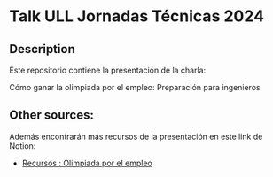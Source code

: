 # Talk ULL Jornadas Técnicas 2024

## Description
Este repositorio contiene la presentación de la charla: 

Cómo ganar la olimpiada por el empleo: Preparación para ingenieros

## Other sources: 
Además encontrarán más recursos de la presentación en este link de Notion: 

- [Recursos : Olimpiada por el empleo](https://www.notion.so/grdonweb/Recursos-Olimpiada-por-el-empleo-6ef96c0ae97e41478c47193aa5d5b781)
